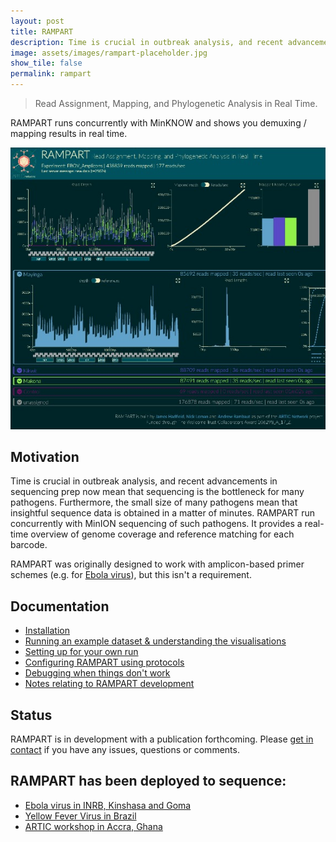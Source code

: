 ```yaml
---
layout: post
title: RAMPART
description: Time is crucial in outbreak analysis, and recent advancements in sequencing prep now mean that sequencing is the bottleneck for many pathogens. Furthermore, the small size of many pathogens mean that insightful sequence data is obtained in a matter of minutes. RAMPART run concurrently with MinION sequencing of such pathogens. It provides a real-time overview of genome coverage and reference matching for each barcode.            
image: assets/images/rampart-placeholder.jpg
show_tile: false
permalink: rampart
---
```


> Read Assignment, Mapping, and Phylogenetic Analysis in Real Time.

RAMPART runs concurrently with MinKNOW and shows you demuxing / mapping results in real time.

![](assets/images/rampart-placeholder.jpg)

## Motivation
Time is crucial in outbreak analysis, and recent advancements in sequencing prep now mean that sequencing is the bottleneck for many pathogens.
Furthermore, the small size of many pathogens mean that insightful sequence data is obtained in a matter of minutes.
RAMPART run concurrently with MinION sequencing of such pathogens.
It provides a real-time overview of genome coverage and reference matching for each barcode.

RAMPART was originally designed to work with amplicon-based primer schemes (e.g. for [Ebola virus](http://artic-network/ebov)), but this isn't a requirement.

## Documentation

* [Installation](https://artic-network.github.io/rampart/docs/installation.html)
* [Running an example dataset & understanding the visualisations](https://artic-network.github.io/rampart/docs/examples.html)
* [Setting up for your own run](https://artic-network.github.io/rampart/docs/setting-up.html)
* [Configuring RAMPART using protocols](https://artic-network.github.io/rampart/docs/protocols.html)
* [Debugging when things don't work](docs/https://artic-network.github.io/rampart/docs/debugging.html)
* [Notes relating to RAMPART development](docs/https://artic-network.github.io/rampart/docs/developing.html)


## Status

RAMPART is in development with a publication forthcoming.
Please [get in contact](https://twitter.com/hamesjadfield) if you have any issues, questions or comments.

## RAMPART has been deployed to sequence:

* [Ebola virus in INRB, Kinshasa and Goma](https://twitter.com/Eddy_Lusamaki_K/status/1218837546878275584)
* [Yellow Fever Virus in Brazil](https://twitter.com/Hill_SarahC/status/1149372404260593664)
* [ARTIC workshop in Accra, Ghana](https://twitter.com/george_l/status/1073245364197711874)
